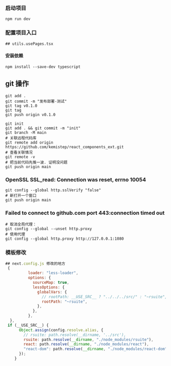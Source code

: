 <!-- 操作 -->

### 启动项目

```
npm run dev
```

### 配置项目入口

```
## utils.usePages.tsx

```

#### 安装依赖

```
npm install --save-dev typescript
```

## git 操作

```shell
git add .
git commit -m "发布部署-测试"
git tag v0.1.0
git tag
git push origin v0.1.0
```

```shell
git init
git add . && git commit -m "init"
git branch -M main
# 关联远程代码库
git remote add origin https://github.com/kemistep/react_components_ext.git
# 查看关联情况
git remote -v
# 把当前代码先推一波. 证明没问题
git push origin main
```

### OpenSSL SSL_read: Connection was reset, errno 10054

```shell
git config --global http.sslVerify "false"
# 新打开一个窗口
git push origin main
```

### Failed to connect to github.com port 443:connection timed out

```shell
# 取消全局代理：
git config --global --unset http.proxy
# 使用代理
git config --global http.proxy http://127.0.0.1:1080
```

### 模板修改

```js
## next.config.js 修改的地方
 {
          loader: "less-loader",
          options: {
            sourceMap: true,
            lessOptions: {
              globalVars: {
                // rootPath: __USE_SRC__ ? "../../../src/" : "~rsuite",
                rootPath: "~rsuite",
              },
            },
          },
  },
 if (__USE_SRC__) {
      Object.assign(config.resolve.alias, {
        // rsuite: path.resolve(__dirname, '../src'),
        rsuite: path.resolve(__dirname, "./node_modules/rsuite"),
        react: path.resolve(__dirname, "./node_modules/react"),
        "react-dom": path.resolve(__dirname, "./node_modules/react-dom"),
      });
    }
```
